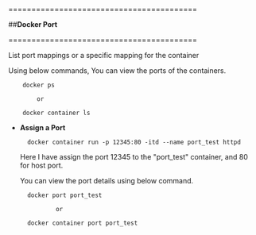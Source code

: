 =========================================

   
   ##**Docker Port**
 



=========================================

List port mappings or a specific mapping for the container

Using below commands, You can view the ports of the containers.

        docker ps
        
            or
            
        docker container ls
        
* **Assign a Port** 

        docker container run -p 12345:80 -itd --name port_test httpd
        
    Here I have assign the port 12345 to the "port_test" container, and 80 for host port.
    
    You can view the port details using below command.

        docker port port_test
        
                or
                
        docker container port port_test